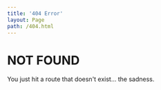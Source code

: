 ```yaml
---
title: '404 Error'
layout: Page
path: /404.html
---
```


# NOT FOUND

You just hit a route that doesn't exist... the sadness.

